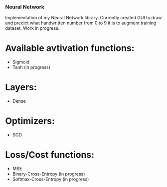 ### Neural Network
Implementation of my Neural Network library.
Currently created GUI to draw and predict what handwritten number from 0 to 9 it is to augment training dataset.
Work in progress..

# Available avtivation functions:
* Sigmoid
* Tanh   (in progress)

# Layers:
* Dense

# Optimizers:
* SGD

# Loss/Cost functions:
* MSE
* Binary-Cross-Entropy (in progress)
* Softmax-Cross-Entropy (in progress)
